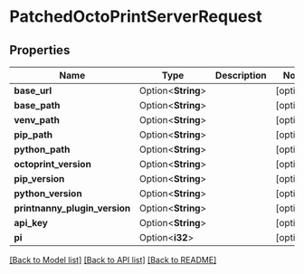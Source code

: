 # PatchedOctoPrintServerRequest

## Properties

Name | Type | Description | Notes
------------ | ------------- | ------------- | -------------
**base_url** | Option<**String**> |  | [optional]
**base_path** | Option<**String**> |  | [optional]
**venv_path** | Option<**String**> |  | [optional]
**pip_path** | Option<**String**> |  | [optional]
**python_path** | Option<**String**> |  | [optional]
**octoprint_version** | Option<**String**> |  | [optional]
**pip_version** | Option<**String**> |  | [optional]
**python_version** | Option<**String**> |  | [optional]
**printnanny_plugin_version** | Option<**String**> |  | [optional]
**api_key** | Option<**String**> |  | [optional]
**pi** | Option<**i32**> |  | [optional]

[[Back to Model list]](../README.md#documentation-for-models) [[Back to API list]](../README.md#documentation-for-api-endpoints) [[Back to README]](../README.md)


